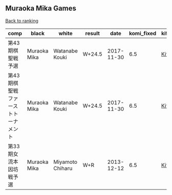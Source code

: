 ## Muraoka Mika Games

[Back to ranking](index.md)




| **comp** | **black** | **white** | **result** | **date** | **komi_fixed** | **kifu** | 
| --- | --- | --- | --- | --- | --- | --- |
| 第43期棋聖戦予選 | Muraoka Mika | Watanabe Kouki | W+24.5 | 2017-11-30 | 6.5 | [Kifu](https://kifudepot.net/kifucontents.php?id=aVJXqI7RgVXlqoY00WX0nQ%3D%3D) | 
| 第43期棋聖戦ファーストトーナメント | Muraoka Mika | Watanabe Kouki | W+24.5 | 2017-11-30 | 6.5 | [Kifu](https://kifudepot.net/kifucontents.php?id=pVL6Gz12Z9h1ZWmF2mHU3w%3D%3D) | 
| 第33期女流本因坊戦予選 | Muraoka Mika | Miyamoto Chiharu | W+R | 2013-12-12 | 6.5 | [Kifu](https://kifudepot.net/kifucontents.php?id=UV0rUPPSufC%2F%2BvVxbRqBiA%3D%3D) |





